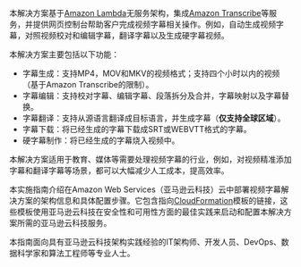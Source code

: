 本解决方案基于[Amazon Lambda][lambda]无服务架构，集成[Amazon Transcribe][transcribe]等服务，并提供网页控制台帮助客户完成视频字幕相关操作。例如，自动生成视频字幕，对照视频校对和编辑字幕，翻译字幕以及生成硬字幕视频。

本解决方案主要包括以下功能：

- 字幕生成：支持MP4，MOV和MKV的视频格式；支持四个小时以内的视频（基于Amazon Transcribe的限制）。
- 字幕编辑：支持校对字幕、编辑字幕、段落拆分及合并，字幕映射以及字幕替换。
- 字幕翻译：支持从源语言翻译成目标语言，并生成字幕（**仅支持全球区域**）。
- 字幕下载：将已经生成的字幕下载成SRT或WEBVTT格式的字幕。
- 硬字幕制作：将已经生成的字幕烧入视频中。

本解决方案适用于教育、媒体等需要处理视频字幕的行业，例如，对视频精准添加字幕和翻译字幕等场景，都可以大幅减少人工成本，提高效率。

本实施指南介绍在Amazon Web Services（亚马逊云科技）云中部署视频字幕解决方案的架构信息和具体配置步骤。它包含指向[CloudFormation][cloudformation]模板的链接，这些模板使用亚马逊云科技在安全性和可用性方面的最佳实践来启动和配置本解决方案所需的亚马逊云科技服务。

本指南面向具有亚马逊云科技架构实践经验的IT架构师、开发人员、DevOps、数据科学家和算法工程师等专业人士。

[lambda]: https://aws.amazon.com/cn/lambda/
[transcribe]: https://aws.amazon.com/cn/transcribe/
[cloudformation]: https://aws.amazon.com/en/cloudformation/